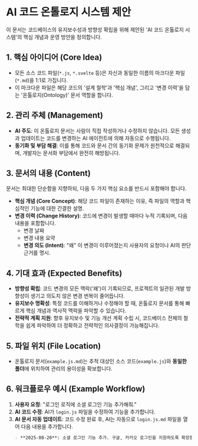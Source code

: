 # AI 코드 온톨로지 시스템 제안

이 문서는 코드베이스의 유지보수성과 방향성 확립을 위해 제안된 'AI 코드 온톨로지 시스템'의 핵심 개념과 운영 방안을 정의합니다.

## 1. 핵심 아이디어 (Core Idea)
- 모든 소스 코드 파일(`*.js`, `*.svelte` 등)은 자신과 동일한 이름의 마크다운 파일(`*.md`)을 1:1로 가집니다.
- 이 마크다운 파일은 해당 코드의 '설계 철학'과 '핵심 개념', 그리고 '변경 이력'을 담는 '온톨로지(Ontology)' 문서 역할을 합니다.

## 2. 관리 주체 (Management)
- **AI 주도**: 이 온톨로지 문서는 사람이 직접 작성하거나 수정하지 않습니다. 모든 생성과 업데이트는 코드를 변경하는 AI 에이전트에 의해 자동으로 수행됩니다.
- **동기화 및 부담 해결**: 이를 통해 코드와 문서 간의 동기화 문제가 원천적으로 해결되며, 개발자는 문서화 부담에서 완전히 해방됩니다.

## 3. 문서의 내용 (Content)
문서는 최대한 단순함을 지향하되, 다음 두 가지 핵심 요소를 반드시 포함해야 합니다.

- **핵심 개념 (Core Concept)**: 해당 코드 파일이 존재하는 이유, 즉 파일의 역할과 핵심적인 기능에 대한 간결한 설명.
- **변경 이력 (Change History)**: 코드에 변경이 발생할 때마다 누적 기록되며, 다음 내용을 포함합니다.
    - 변경 날짜
    - 변경 내용 요약
    - **변경 의도 (Intent)**: "왜" 이 변경이 이루어졌는지 사용자의 요청이나 AI의 판단 근거를 명시.

## 4. 기대 효과 (Expected Benefits)
- **방향성 확립**: 코드 변경의 모든 맥락('왜')이 기록되므로, 프로젝트의 일관된 개발 방향성이 생기고 의도치 않은 변경 번복이 줄어듭니다.
- **유지보수 명확성**: 특정 코드를 이해하거나 수정해야 할 때, 온톨로지 문서를 통해 빠르게 핵심 개념과 역사적 맥락을 파악할 수 있습니다.
- **전략적 계획 지원**: 향후 유지보수 및 기능 개선 계획 수립 시, 코드베이스 전체의 철학을 쉽게 파악하여 더 정확하고 전략적인 의사결정이 가능해집니다.

## 5. 파일 위치 (File Location)
- 온톨로지 문서(`example.js.md`)는 추적 대상인 소스 코드(`example.js`)와 **동일한 폴더**에 위치하여 관리의 용이성을 확보합니다.

## 6. 워크플로우 예시 (Example Workflow)
1. **사용자 요청**: "로그인 로직에 소셜 로그인 기능 추가해줘."
2. **AI 코드 수정**: AI가 `login.js` 파일을 수정하여 기능을 추가합니다.
3. **AI 문서 자동 업데이트**: 코드 수정 완료 후, AI는 자동으로 `login.js.md` 파일을 열어 다음 내용을 추가합니다.
   ```markdown
   - **2025-08-20**: 소셜 로그인 기능 추가. 구글, 카카오 로그인을 지원하도록 확장함. (요청: "소셜 로그인 기능 추가")
   ```
